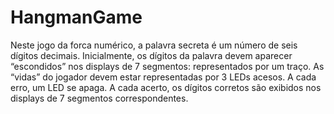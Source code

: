 # HangmanGame
Neste jogo da forca numérico, a palavra secreta é um número de seis dígitos decimais. Inicialmente, os dígitos da palavra devem aparecer “escondidos” nos displays de 7 segmentos: representados por um traço. As “vidas” do jogador devem estar representadas por 3 LEDs acesos. A cada erro, um LED se apaga. A cada acerto, os dígitos corretos são exibidos nos displays de 7 segmentos correspondentes.
